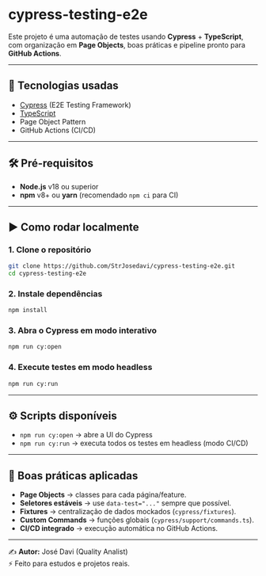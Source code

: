 # cypress-testing-e2e

Este projeto é uma automação de testes usando **Cypress** + **TypeScript**, com organização em **Page Objects**, boas práticas e pipeline pronto para **GitHub Actions**.  

---

## 🚀 Tecnologias usadas
- [Cypress](https://www.cypress.io/) (E2E Testing Framework)
- [TypeScript](https://www.typescriptlang.org/)
- Page Object Pattern
- GitHub Actions (CI/CD)

---

## 🛠️ Pré-requisitos
- **Node.js** v18 ou superior
- **npm** v8+ ou **yarn** (recomendado `npm ci` para CI)

---
## ▶️ Como rodar localmente

### 1. Clone o repositório
```bash
git clone https://github.com/StrJosedavi/cypress-testing-e2e.git
cd cypress-testing-e2e
```

### 2. Instale dependências
```bash
npm install
```

### 3. Abra o Cypress em modo interativo
```bash
npm run cy:open
```

### 4. Execute testes em modo headless
```bash
npm run cy:run
```

---

## ⚙️ Scripts disponíveis

- `npm run cy:open` → abre a UI do Cypress  
- `npm run cy:run` → executa todos os testes em headless (modo CI/CD)  

---

## 📖 Boas práticas aplicadas

- **Page Objects** → classes para cada página/feature.  
- **Seletores estáveis** → use `data-test="..."` sempre que possível.  
- **Fixtures** → centralização de dados mockados (`cypress/fixtures`).  
- **Custom Commands** → funções globais (`cypress/support/commands.ts`).  
- **CI/CD integrado** → execução automática no GitHub Actions.  

---

✍️ **Autor:** José Davi (Quality Analist)  
⚡ Feito para estudos e projetos reais.